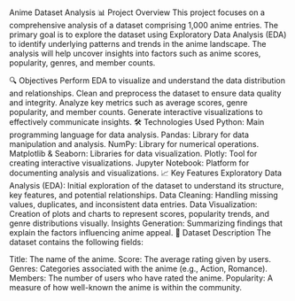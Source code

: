 Anime Dataset Analysis
📊 Project Overview
This project focuses on a comprehensive analysis of a dataset comprising 1,000 anime entries. The primary goal is to explore the dataset using Exploratory Data Analysis (EDA) to identify underlying patterns and trends in the anime landscape. The analysis will help uncover insights into factors such as anime scores, popularity, genres, and member counts.

🔍 Objectives
Perform EDA to visualize and understand the data distribution and relationships.
Clean and preprocess the dataset to ensure data quality and integrity.
Analyze key metrics such as average scores, genre popularity, and member counts.
Generate interactive visualizations to effectively communicate insights.
🛠️ Technologies Used
Python: Main programming language for data analysis.
Pandas: Library for data manipulation and analysis.
NumPy: Library for numerical operations.
Matplotlib & Seaborn: Libraries for data visualization.
Plotly: Tool for creating interactive visualizations.
Jupyter Notebook: Platform for documenting analysis and visualizations.
📈 Key Features
Exploratory Data Analysis (EDA): Initial exploration of the dataset to understand its structure, key features, and potential relationships.
Data Cleaning: Handling missing values, duplicates, and inconsistent data entries.
Data Visualization: Creation of plots and charts to represent scores, popularity trends, and genre distributions visually.
Insights Generation: Summarizing findings that explain the factors influencing anime appeal.
📁 Dataset Description
The dataset contains the following fields:

Title: The name of the anime.
Score: The average rating given by users.
Genres: Categories associated with the anime (e.g., Action, Romance).
Members: The number of users who have rated the anime.
Popularity: A measure of how well-known the anime is within the community.

